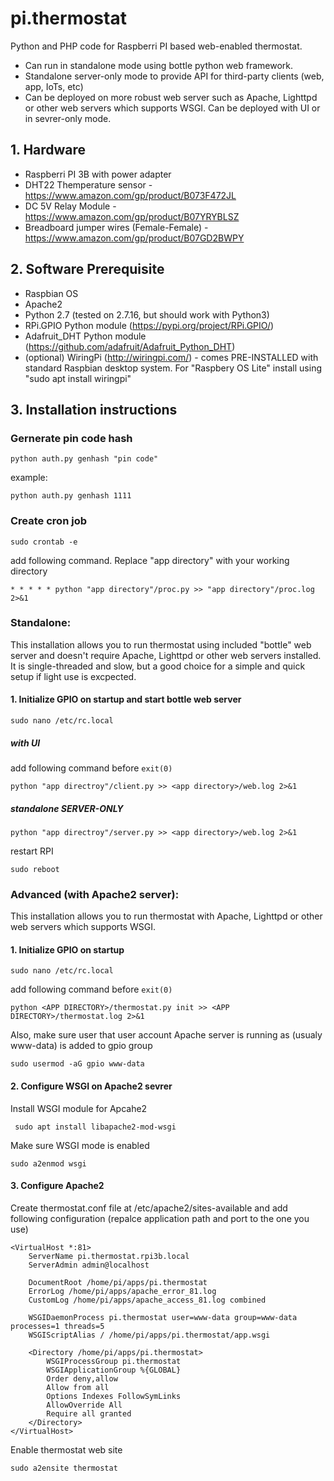 # pi.thermostat
Python and PHP code for Raspberri PI based web-enabled thermostat. 
 - Can run in standalone mode using bottle python web framework. 
 - Standalone server-only mode to provide API for third-party clients (web, app, IoTs, etc)
 - Can be deployed on more robust web server such as Apache, Lighttpd or other web servers which supports WSGI. Can be deployed with UI or in sevrer-only mode.

## 1. Hardware 

 - Raspberri PI 3B with power adapter 
 - DHT22 Themperature sensor - https://www.amazon.com/gp/product/B073F472JL
 - DC 5V Relay Module  - https://www.amazon.com/gp/product/B07YRYBLSZ
 - Breadboard jumper wires (Female-Female) - https://www.amazon.com/gp/product/B07GD2BWPY

## 2. Software Prerequisite

  - Raspbian OS
  - Apache2 
  - Python 2.7 (tested on 2.7.16, but should work with Python3)
  - RPi.GPIO Python module (https://pypi.org/project/RPi.GPIO/)
  - Adafruit_DHT Python module (https://github.com/adafruit/Adafruit_Python_DHT) 
  - (optional) WiringPi (http://wiringpi.com/) - comes PRE-INSTALLED with standard Raspbian desktop system. 
             For "Raspbery OS Lite" install using "sudo apt install wiringpi"
  

## 3. Installation instructions

 ### Gernerate pin code hash
	python auth.py genhash "pin code"
example: 
	
	python auth.py genhash 1111

 ### Create cron job 
 	sudo crontab -e 
add following command. Replace "app directory" with your working directory
	
	* * * * * python "app directory"/proc.py >> "app directory"/proc.log 2>&1
 
 ### Standalone:
 This installation allows you to run thermostat using included "bottle" web server and doesn't require Apache, Lighttpd or other web servers installed. It is single-threaded and slow, but a good choice for a simple and quick setup if light use is excpected. 

#### 1. Initialize GPIO on startup and start bottle web server

	sudo nano /etc/rc.local

##### with UI 
add following command before `exit(0)`

	python "app directroy"/client.py >> <app directory>/web.log 2>&1

##### standalone SERVER-ONLY 
	
	python "app directroy"/server.py >> <app directory>/web.log 2>&1

restart RPI

	sudo reboot 

### Advanced (with Apache2 server):
This installation allows you to run thermostat with Apache, Lighttpd or other web servers which supports WSGI. 
#### 1. Initialize GPIO on startup

	sudo nano /etc/rc.local

add following command before `exit(0)`

	python <APP DIRECTORY>/thermostat.py init >> <APP DIRECTORY>/thermostat.log 2>&1

Also, make sure user that user account Apache server is running as (usualy www-data) is added to gpio group

	sudo usermod -aG gpio www-data 


#### 2. Configure WSGI on Apache2 sevrer
Install WSGI module for Apcahe2

	 sudo apt install libapache2-mod-wsgi

Make sure WSGI mode is enabled

	sudo a2enmod wsgi

#### 3. Configure Apache2 
Create thermostat.conf file at /etc/apache2/sites-available and add following configuration (repalce application path and port to the one you use)

	<VirtualHost *:81>
        ServerName pi.thermostat.rpi3b.local
        ServerAdmin admin@localhost

        DocumentRoot /home/pi/apps/pi.thermostat
        ErrorLog /home/pi/apps/apache_error_81.log
        CustomLog /home/pi/apps/apache_access_81.log combined

        WSGIDaemonProcess pi.thermostat user=www-data group=www-data processes=1 threads=5
        WSGIScriptAlias / /home/pi/apps/pi.thermostat/app.wsgi

		<Directory /home/pi/apps/pi.thermostat>
			WSGIProcessGroup pi.thermostat
			WSGIApplicationGroup %{GLOBAL}
			Order deny,allow
			Allow from all
			Options Indexes FollowSymLinks
			AllowOverride All
			Require all granted
		</Directory>
	</VirtualHost>


Enable thermostat web site

	sudo a2ensite thermostat
    
            
 




